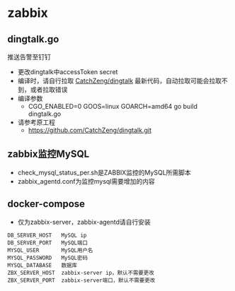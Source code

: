 # zabbix

## dingtalk.go 
推送告警至钉钉

* 更改dingtalk中accessToken  secret
* 编译时，请自行拉取 [CatchZeng/dingtalk](https://github.com/CatchZeng/dingtalk) 最新代码，自动拉取可能会拉取不到，或者拉取错误
* 编译参数
  * CGO_ENABLED=0 GOOS=linux GOARCH=amd64 go build dingtalk.go
* 请参考原工程
  * https://github.com/CatchZeng/dingtalk.git

## zabbix监控MySQL

* check_mysql_status_per.sh是ZABBIX监控的MySQL所需脚本
* zabbix_agentd.conf为监控mysql需要增加的内容



## docker-compose
* 仅为zabbix-server，zabbix-agentd请自行安装
```
DB_SERVER_HOST   MySQL ip
DB_SERVER_PORT   MySQL端口
MYSQL_USER       MySQL用户名
MYSQL_PASSWORD   MySQL密码
MYSQL_DATABASE   数据库
ZBX_SERVER_HOST  zabbix-server ip，默认不需要更改
ZBX_SERVER_PORT  zabbix-server端口，默认不需要更改
```
